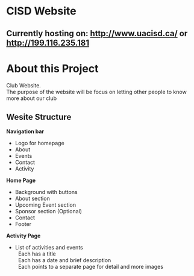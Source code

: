 # CISD Website

## Currently hosting on: http://www.uacisd.ca/ or http://199.116.235.181  

# About this Project
 Club Website.
 <br />The purpose of the website will be focus on letting other people to know more about our club 
 
## Wesite Structure
**Navigation bar**
* Logo for homepage
* About
* Events
* Contact
* Activity

**Home Page**
* Background with buttons
* About section
* Upcoming Event section
* Sponsor section (Optional)
* Contact
* Footer

**Activity Page**
* List of activities and events
<br /> &nbsp; Each has a title
<br /> &nbsp; Each has a date and brief description
<br /> &nbsp; Each points to a separate page for detail and more images


